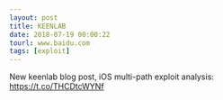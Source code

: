 ```yaml
---
layout: post
title: KEENLAB
date: 2018-07-19 00:00:22
tourl: www.baidu.com
tags: [exploit]
---
```

New keenlab blog post, iOS multi-path exploit analysis: https://t.co/THCDtcWYNf